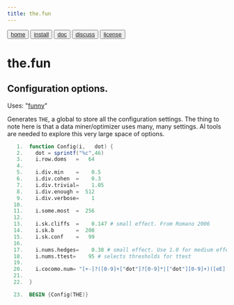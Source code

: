 ```yaml
---
title: the.fun
---
```


<button class="button button1"><a href="/fun/index">home</a></button>   <button class="button button2"><a href="/fun/INSTALL">install</a></button>   <button class="button button1"><a href="/fun/ABOUT">doc</a></button>   <button class="button button2"><a href="http://github.com/timm/fun/issues">discuss</a></button>    <button class="button button1"><a href="/fun/LICENSE">license</a></button> <br>



# the.fun


## Configuration options.

Uses:  "[funny](funny)"<br>

Generates `THE`,  a global to store all the configuration settings.
The thing to note here is that a data miner/optimizer uses many,
many settings.  AI tools are needed to explore this very large space
of options.

```awk
   1.  function Config(i,   dot) {
   2.    dot = sprintf("%c",46)
   3.    i.row.doms   =   64
   4.  
   5.    i.div.min    =    0.5
   6.    i.div.cohen  =    0.3
   7.    i.div.trivial=    1.05
   8.    i.div.enough =  512
   9.    i.div.verbose=    1
  10.  
  11.    i.some.most  =  256
  12.  
  13.    i.sk.cliffs  =    0.147 # small effect. From Romano 2006
  14.    i.sk.b       =  200 
  15.    i.sk.conf    =   99
  16.  
  17.    i.nums.hedges=    0.38 # small effect. Use 1.0 for medium effect
  18.    i.nums.ttest=    95 # selects thresholds for ttest
  19.  
  20.    i.cocomo.num= "[+-]?([0-9]+["dot"]?[0-9]*|["dot"][0-9]+)([eE][+-]?[0-9]+)?"
  21.  
  22.  }
```

```awk
  23.  BEGIN {Config(THE)}
```
